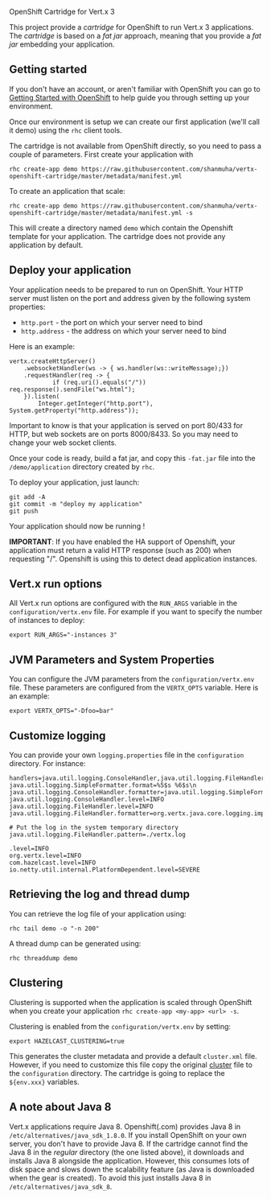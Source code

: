 OpenShift Cartridge for Vert.x 3

This project provide a _cartridge_ for OpenShift to run Vert.x 3 applications. The _cartridge_ is based on a _fat jar_ approach, meaning that you provide a _fat jar_ embedding your application.

## Getting started

If you don't have an account, or aren't familiar with OpenShift you can go to [Getting Started with OpenShift](https://www.openshift.com/get-started/) to help guide you through setting up your environment.

Once our environment is setup we can create our first application (we'll call it demo) using the `rhc` client tools.

The cartridge is not available from OpenShift directly, so you need to pass a couple of parameters. First create your application with

```
rhc create-app demo https://raw.githubusercontent.com/shanmuha/vertx-openshift-cartridge/master/metadata/manifest.yml
```

To create an application that scale:

```
rhc create-app demo https://raw.githubusercontent.com/shanmuha/vertx-openshift-cartridge/master/metadata/manifest.yml -s
```

This will create a directory named `demo` which contain the Openshift template for your application. The cartridge does not provide any application by default.

## Deploy your application

Your application needs to be prepared to run on OpenShift. Your HTTP server must listen on the port and address given by the following system properties:

* `http.port` - the port on which your server need to bind
* `http.address` - the address on which your server need to bind

Here is an example:

```
vertx.createHttpServer()
    .websocketHandler(ws -> { ws.handler(ws::writeMessage);})
    .requestHandler(req -> {
            if (req.uri().equals("/")) req.response().sendFile("ws.html");
    }).listen(
        Integer.getInteger("http.port"), System.getProperty("http.address"));
```

Important to know is that your application is served on port 80/433 for HTTP, but web sockets are on ports 8000/8433. So you may need to change your web socket clients.

Once your code is ready, build a fat jar, and copy this `-fat.jar` file into the `/demo/application` directory created by `rhc`.

To deploy your application, just launch:

```
git add -A
git commit -m "deploy my application"
git push
```

Your application should now be running !

**IMPORTANT**: If you have enabled the HA support of Openshift, your application must return a valid HTTP response (such as 200) when requesting "/". Openshift is using this to detect dead application instances.

## Vert.x run options

All Vert.x run options are configured with the `RUN_ARGS` variable in the `configuration/vertx.env` file. For example if you want to specify the number of instances to deploy:

```
export RUN_ARGS="-instances 3"
```

## JVM Parameters and System Properties

You can configure the JVM parameters from the `configuration/vertx.env` file. These parameters are configured from the `VERTX_OPTS` variable. Here is an example:

```
export VERTX_OPTS="-Dfoo=bar"
```

## Customize logging

You can provide your own `logging.properties` file in the `configuration` directory. For instance:

```
handlers=java.util.logging.ConsoleHandler,java.util.logging.FileHandler
java.util.logging.SimpleFormatter.format=%5$s %6$s\n
java.util.logging.ConsoleHandler.formatter=java.util.logging.SimpleFormatter
java.util.logging.ConsoleHandler.level=INFO
java.util.logging.FileHandler.level=INFO
java.util.logging.FileHandler.formatter=org.vertx.java.core.logging.impl.VertxLoggerFormatter

# Put the log in the system temporary directory
java.util.logging.FileHandler.pattern=./vertx.log

.level=INFO
org.vertx.level=INFO
com.hazelcast.level=INFO
io.netty.util.internal.PlatformDependent.level=SEVERE
```

## Retrieving the log and thread dump

You can retrieve the log file of your application using:

```
rhc tail demo -o "-n 200"
```

A thread dump can be generated using:

```
rhc threaddump demo
```

## Clustering

Clustering is supported when the application is scaled through OpenShift when you create your application `rhc create-app <my-app> <url> -s`.

Clustering is enabled from the `configuration/vertx.env` by setting:

```
export HAZELCAST_CLUSTERING=true
```

This generates the cluster metadata and provide a default `cluster.xml` file. However, if you need to customize this file copy the original [cluster](https://raw.githubusercontent.com/vert-x3/vertx-openshift-cartridge/initial-work/usr/shared/conf/cluster.xml) file to the `configuration` directory. The cartridge is going to replace the `${env.xxx}` variables.

## A note about Java 8

Vert.x applications require Java 8. Openshift(.com) provides Java 8 in ` /etc/alternatives/java_sdk_1.8.0`. If you install OpenShift on your own server, you don't have to provide Java 8. If the cartridge cannot find the Java 8 in the _regular_ directory (the one listed above), it downloads and installs Java 8 alongside the application. However, this consumes lots of disk space and slows down the scalability feature (as Java is downloaded when the gear is created). To avoid this just installs Java 8 in `/etc/alternatives/java_sdk_8`.
